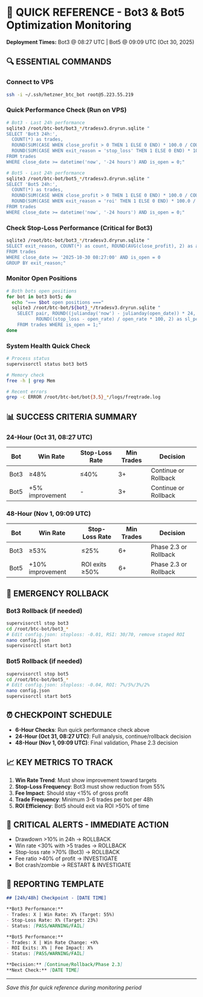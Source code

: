 # 🚀 QUICK REFERENCE - Bot3 & Bot5 Optimization Monitoring

**Deployment Times:** Bot3 @ 08:27 UTC | Bot5 @ 09:09 UTC (Oct 30, 2025)

## 🔍 ESSENTIAL COMMANDS

### Connect to VPS
```bash
ssh -i ~/.ssh/hetzner_btc_bot root@5.223.55.219
```

### Quick Performance Check (Run on VPS)
```bash
# Bot3 - Last 24h performance
sqlite3 /root/btc-bot/bot3_*/tradesv3.dryrun.sqlite "
SELECT 'Bot3 24h:',
  COUNT(*) as trades,
  ROUND(SUM(CASE WHEN close_profit > 0 THEN 1 ELSE 0 END) * 100.0 / COUNT(*), 1) as win_rate,
  ROUND(SUM(CASE WHEN exit_reason = 'stop_loss' THEN 1 ELSE 0 END) * 100.0 / COUNT(*), 1) as sl_rate
FROM trades 
WHERE close_date >= datetime('now', '-24 hours') AND is_open = 0;"

# Bot5 - Last 24h performance  
sqlite3 /root/btc-bot/bot5_*/tradesv3.dryrun.sqlite "
SELECT 'Bot5 24h:',
  COUNT(*) as trades,
  ROUND(SUM(CASE WHEN close_profit > 0 THEN 1 ELSE 0 END) * 100.0 / COUNT(*), 1) as win_rate,
  ROUND(SUM(CASE WHEN exit_reason = 'roi' THEN 1 ELSE 0 END) * 100.0 / COUNT(*), 1) as roi_rate  
FROM trades
WHERE close_date >= datetime('now', '-24 hours') AND is_open = 0;"
```

### Check Stop-Loss Performance (Critical for Bot3)
```bash
sqlite3 /root/btc-bot/bot3_*/tradesv3.dryrun.sqlite "
SELECT exit_reason, COUNT(*) as count, ROUND(AVG(close_profit), 2) as avg_profit
FROM trades
WHERE close_date >= '2025-10-30 08:27:00' AND is_open = 0
GROUP BY exit_reason;"
```

### Monitor Open Positions
```bash
# Both bots open positions
for bot in bot3 bot5; do
  echo "=== $bot open positions ===" 
  sqlite3 /root/btc-bot/${bot}_*/tradesv3.dryrun.sqlite "
    SELECT pair, ROUND((julianday('now') - julianday(open_date)) * 24, 1) as hours_open,
           ROUND((stop_loss - open_rate) / open_rate * 100, 2) as sl_pct
    FROM trades WHERE is_open = 1;"
done
```

### System Health Quick Check
```bash
# Process status
supervisorctl status bot3 bot5

# Memory check
free -h | grep Mem

# Recent errors
grep -c ERROR /root/btc-bot/bot{3,5}_*/logs/freqtrade.log
```

## 📊 SUCCESS CRITERIA SUMMARY

### 24-Hour (Oct 31, 08:27 UTC)
| Bot | Win Rate | Stop-Loss Rate | Min Trades | Decision |
|-----|----------|----------------|------------|----------|
| Bot3 | ≥48% | ≤40% | 3+ | Continue or Rollback |
| Bot5 | +5% improvement | - | 3+ | Continue or Rollback |

### 48-Hour (Nov 1, 09:09 UTC)  
| Bot | Win Rate | Stop-Loss Rate | Min Trades | Decision |
|-----|----------|----------------|------------|----------|
| Bot3 | ≥53% | ≤25% | 6+ | Phase 2.3 or Rollback |
| Bot5 | +10% improvement | ROI exits ≥50% | 6+ | Phase 2.3 or Rollback |

## 🚨 EMERGENCY ROLLBACK

### Bot3 Rollback (if needed)
```bash
supervisorctl stop bot3
cd /root/btc-bot/bot3_*
# Edit config.json: stoploss: -0.01, RSI: 30/70, remove staged ROI
nano config.json
supervisorctl start bot3
```

### Bot5 Rollback (if needed)
```bash
supervisorctl stop bot5
cd /root/btc-bot/bot5_*
# Edit config.json: stoploss: -0.04, ROI: 7%/5%/3%/2%
nano config.json
supervisorctl start bot5
```

## ⏰ CHECKPOINT SCHEDULE

- **6-Hour Checks**: Run quick performance check above
- **24-Hour (Oct 31, 08:27 UTC)**: Full analysis, continue/rollback decision
- **48-Hour (Nov 1, 09:09 UTC)**: Final validation, Phase 2.3 decision

## 📈 KEY METRICS TO TRACK

1. **Win Rate Trend**: Must show improvement toward targets
2. **Stop-Loss Frequency**: Bot3 must show reduction from 55%
3. **Fee Impact**: Should stay <15% of gross profit
4. **Trade Frequency**: Minimum 3-6 trades per bot per 48h
5. **ROI Efficiency**: Bot5 should exit via ROI >50% of time

## 🔴 CRITICAL ALERTS - IMMEDIATE ACTION

- Drawdown >10% in 24h → ROLLBACK
- Win rate <30% with >5 trades → ROLLBACK  
- Stop-loss rate >70% (Bot3) → ROLLBACK
- Fee ratio >40% of profit → INVESTIGATE
- Bot crash/zombie → RESTART & INVESTIGATE

## 📝 REPORTING TEMPLATE

```markdown
## [24h/48h] Checkpoint - [DATE TIME]

**Bot3 Performance:**
- Trades: X | Win Rate: X% (Target: 55%)
- Stop-Loss Rate: X% (Target: 23%)
- Status: [PASS/WARNING/FAIL]

**Bot5 Performance:**
- Trades: X | Win Rate Change: +X%
- ROI Exits: X% | Fee Impact: X%
- Status: [PASS/WARNING/FAIL]

**Decision:** [Continue/Rollback/Phase 2.3]
**Next Check:** [DATE TIME]
```

---
*Save this for quick reference during monitoring period*
